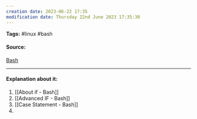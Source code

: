 ```yaml
---
creation date: 2023-06-22 17:35
modification date: Thursday 22nd June 2023 17:35:30
---
```


**Tags:** #linux #bash 

#### Source:
[Bash](https://tldp.org/LDP/Bash-Beginners-Guide/html/chap_07.html)

--------------------------------------

#### Explanation about it:

1. [[About if - Bash]]
2. [[Advanced IF - Bash]]
3. [[Case Statement - Bash]]
4. 